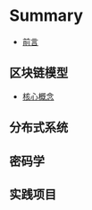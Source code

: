 # Summary

* [前言](README.md)

## 区块链模型

* [核心概念](qu-kuai-lian-mo-xing/he-xin-gai-nian.md)

## 分布式系统

## 密码学

## 实践项目

